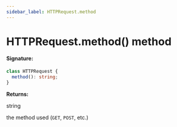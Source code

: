 ```yaml
---
sidebar_label: HTTPRequest.method
---
```


# HTTPRequest.method() method

#### Signature:

```typescript
class HTTPRequest {
  method(): string;
}
```

**Returns:**

string

the method used (`GET`, `POST`, etc.)
